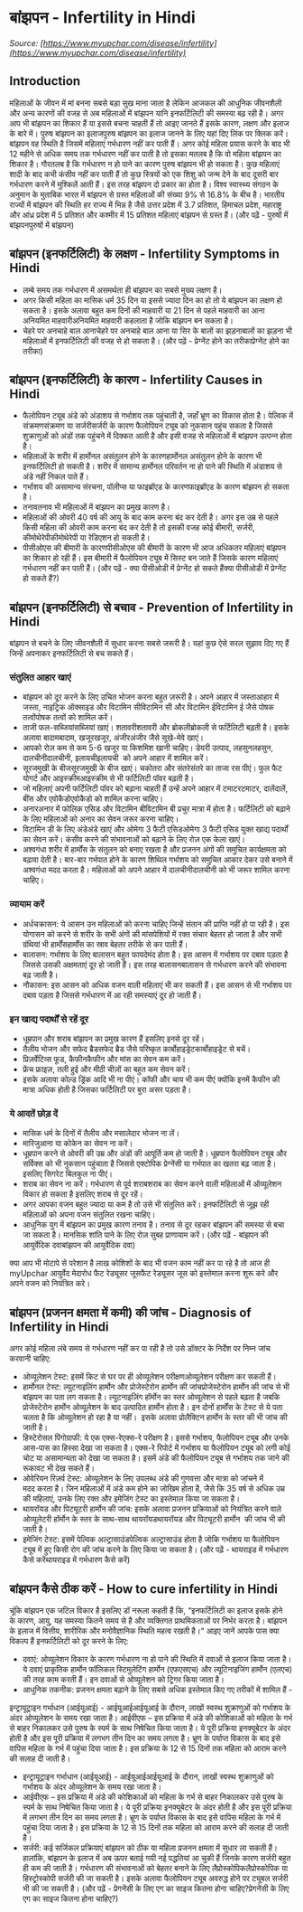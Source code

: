 # बांझपन - Infertility in Hindi
_Source: [https://www.myupchar.com/disease/infertility](https://www.myupchar.com/disease/infertility)_

## Introduction
महिलाओं के जीवन में मां बनना सबसे बड़ा सुख माना जाता है लेकिन आजकल की आधुनिक जीवनशैली और अन्‍य कारणों की वजह से अब महिलाओं में बांझपन यानि इनफर्टिलिटी की समस्‍या बढ़ रही है। अगर आप भी बांझपन का शिकार हैं या इससे बचना चाहती हैं तो आइए जानते हैं इसके कारण, लक्षण और इलाज के बारे में।
पुरुष बांझपन का इलाजपुरुष बांझपन का इलाज जानने के लिए यहां दिए लिंक पर क्लिक करें।
बांझपन वह स्थिति है जिसमें महिलाएं गर्भधारण नहीं कर पाती हैं। अगर कोई महिला प्रयास करने के बाद भी 12 महीने से अधिक समय तक गर्भधारण नहीं कर पाती है तो इसका मतलब है कि वो महिला बांझपन का शिकार है। गौरतलब है कि गर्भधारण न हो पाने का कारण पुरुष बांझपन भी हो सकता है।
कुछ महिलाएं शादी के बाद कभी कंसीव नहीं कर पाती हैं तो कुछ स्त्रियों को एक शिशु को जन्‍म देने के बाद दूसरी बार गर्भधारण करने में मुश्किलें आती हैं। इस तरह बांझपन दो प्रकार का होता है।
विश्‍व स्वास्थ्य संगठन के अनुमान के मुताबिक भारत में बांझपन से ग्रस्‍त महिलाओं की संख्‍या 9% से 16.8% के बीच है। भारतीय राज्यों में बांझपन की स्थिति हर राज्य में भिन्न है जैसे उत्तर प्रदेश में 3.7 प्रतिशत, हिमाचल प्रदेश, महाराष्ट्र और आंध्र प्रदेश में 5 प्रतिशत और कश्मीर में 15 प्रतिशत महिलाएं बांझपन से ग्रस्‍त हैं।
(और पढ़ें - पुरुषों में बांझपनपुरुषों में बांझपन)

## बांझपन (इनफर्टिलिटी) के लक्षण - Infertility Symptoms in Hindi
- लम्बे समय तक गर्भधारण में असमर्थता ही बांझपन का सबसे मुख्‍य लक्षण है।
- अगर किसी महिला का मासिक धर्म 35 दिन या इससे ज्‍यादा दिन का हो तो ये बांझपन का लक्षण हो सकता है। इसके अलावा बहुत कम दिनों की माहवारी या 21 दिन से पहले माहवारी का आना अनियमित माहवारीअनियमित माहवारी कहलाता है जोकि बांझपन बन सकता है।
- चेहरे पर अनचाहे बाल आनाचेहरे पर अनचाहे बाल आना या सिर के बालों का झड़नाबालों का झड़ना भी महिलाओं में इनफर्टिलिटी की वजह से हो सकता है।
(और पढ़ें - प्रेग्नेंट होने का तरीकाप्रेग्नेंट होने का तरीका)

## बांझपन (इनफर्टिलिटी) के कारण - Infertility Causes in Hindi
- फैलोपियन ट्यूब अंडे को अंडाशय से गर्भाशय तक पहुंचाती है, जहाँ भ्रूण का विकास होता है। पेल्विक में संक्रमणसंक्रमण या सर्जरीसर्जरी के कारण फैलोपियन ट्यूब को नुकसान पहुंच सकता है जिससे शुक्राणुओं को अंडों तक पहुंचने में दिक्‍कत आती है और इसी वजह से महिलाओं में बांझपन उत्‍पन्‍न होता है।
- महिलाओं के शरीर में हार्मोनल असंतुलन होने के कारणहार्मोनल असंतुलन होने के कारण भी इनफर्टिलिटी हो सकती है। शरीर में सामान्‍य हार्मोनल परिवर्तन ना हो पाने की स्थिति में अंडाशय से अंडे नहीं निकल पाते हैं।
- गर्भाशय की असामान्य संरचना, पॉलीप्स या फाइब्रॉएड के कारणफाइब्रॉएड के कारण बांझपन हो सकता है।
- तनावतनाव भी महिलाओं में बांझपन का प्रमुख कारण है।
- महिलाओं की ओवरी 40 वर्ष की आयु के बाद काम करना बंद कर देती है। अगर इस उम्र से पहले किसी महिला की ओवरी काम करना बंद कर देती है तो इसकी वजह कोई बीमारी, सर्जरी, कीमोथेरेपीकीमोथेरेपी या रेडिएशन हो सकती है।
- पीसीओएस की बीमारी के कारणपीसीओएस की बीमारी के कारण भी आज अधिकतर महिलाएं बांझपन का शिकार हो रही हैं। इस बीमारी में फैलोपियन ट्यूब में सिस्‍ट बन जाते हैं जिसके कारण महिलाएं गर्भधारण नहीं कर पाती हैं।
(और पढ़ें - क्या पीसीओडी में प्रेग्नेंट हो सकते हैंक्या पीसीओडी में प्रेग्नेंट हो सकते हैं?)

## बांझपन (इनफर्टिलिटी) से बचाव - Prevention of Infertility in Hindi
बांझपन से बचने के लिए जीवनशैली में सुधार करना सबसे जरूरी है। यहां कुछ ऐसे सरल सुझाव दिए गए हैं जिन्हें अपनाकर इनफर्टिलिटी से बच सकते हैं।
### संतुलित आहार खाएं
- बांझपन को दूर करने के लिए उचित भोजन करना बहुत ज़रूरी है। अपने आहार में जस्ताआहार में जस्ता, नाइट्रिक ऑक्साइड और विटामिन सीविटामिन सी और विटामिन ईविटामिन ई जैसे पोषक तत्वोंपोषक तत्वों को शामिल करें।
- ताजी फल-सब्जियांसब्जियां खाएं। शतावरीशतावरी और ब्रोकलीब्रोकली से फर्टिलिटी बढ़ती है। इसके अलावा बादामबादाम, खजूरखजूर, अंजीरअंजीर जैसे सूखे-मेवे खाएं।
- आपको रोज़ कम से कम 5-6 खजूर या किशमिश खानी चाहिए। डेयरी उत्पाद, लहसुनलहसुन, दालचीनीदालचीनी, इलायचीइलायची  को अपने आहार में शामिल करें।
- सूरजमुखी के बीजसूरजमुखी के बीज खाएं। चकोतरा और संतरेसंतरे का ताजा रस पीएं। फुल फैट योगर्ट और आइस्‍क्रीमआइस्‍क्रीम से भी फर्टिलिटी पॉवर बढ़ती है।
- जो महिलाएं अपनी फर्टिलिटी पॉवर को बढ़ाना चाहती हैं उन्‍हें अपने आहार में टमाटरटमाटर, दालेंदालें, बींस और एवोकैडोएवोकैडो को शामिल करना चाहिए।
- अनारअनार में फोलिक एसिड और विटामिन बीविटामिन बी प्रचुर मात्रा में होता है। फर्टिलिटी को बढ़ाने के लिए महिलाओं को अनार का सेवन जरूर करना चाहिए।
- विटामिन डी के लिए अंडेअंडे खाएं और ओमेगा 3 फैटी एसिडओमेगा 3 फैटी एसिड युक्‍त खाद्य पदार्थों का सेवन करें। कंसीव करने की संभावनाओं को बढ़ाने के लिए रोज़ एक केला खाएं।
- अश्‍वगंधा शरीर में हार्मोंस के संतुलन को बनाए रखता है और प्रजनन अंगों की समुचित कार्यक्षमता को बढ़ावा देती है। बार-बार गर्भपात होने के कारण शिथिल गर्भाशय को समुचित आकार देकर उसे बनाने में अश्‍वगंधा मदद करता है। महिलाओं को अपने आहार में दालचीनीदालचीनी को भी जरूर शामिल करना चाहिए।
### व्यायाम करें
- अर्धचक्रासन: ये आसन उन महिलाओं को करना चाहिए जिन्‍हें संतान की प्राप्‍ति नहीं हो पा रही है। इस योगासन को करने से शरीर के सभी अंगों की मांसपेशियों में रक्‍त संचार बेहतर हो जाता है और सभी ग्रंथियां भी हार्मोंसहार्मोंस का स्राव बेहतर तरीके से कर पाती हैं।
- बालासन: गर्भाशय के लिए बालासन बहुत फायदेमंद होता है। इस आसन में गर्भाशय पर दबाव पड़ता है जिससे उसकी अक्षमताएं दूर हो जाती हैं। इस तरह बालासनबालासन से गर्भधारण करने की संभावना बढ़ जाती है।
- नौकासन: इस आसन को अधिक वजन वाली महिलाएं भी कर सकती हैं। इस आसन से भी गर्भाशय पर दबाव पड़ता है जिससे गर्भधारण में आ रही समस्‍याएं दूर हो जाती हैं।
### इन खाद्य पदार्थों से रहें दूर
- धूम्रपान और शराब बांझपन का प्रमुख कारण हैं इसलिए इनसे दूर रहें।
- तैलीय भोजन और सफेद ब्रैडसफेद ब्रैड जैसे परिष्कृत कार्बोहाइड्रेटकार्बोहाइड्रेट से बचें।
- प्रिज़र्वेटिव्स फूड, कैफीनकैफीन और मांस का सेवन कम करें।
- फ्रेंच फ्राइज़, तली हुई और मीठी चीज़ों का बहुत कम सेवन करें।
- इसके अलावा कोल्‍ड ड्रिंक आदि भी ना पीएं। कॉफी और चाय भी कम पीएं क्‍योंकि इनमें कैफीन की मात्रा अधिक होती है जिसका फर्टिलिटी पर बुरा असर पड़ता है।
### ये आदतें छोड़ दें
- मासिक धर्म के दिनों में तैलीय और मसालेदार भोजन ना लें।
- मारिजुआना या कोकेन का सेवन ना करें।
- धूम्रपान करने से ओवरी की उम्र और अंडों की आपूर्ति कम हो जाती है। धूम्रपान फैलोपियन ट्यूब और सर्विक्‍स को भी नुकसान पहुंचाता है जिससे एक्‍टोपिक प्रेग्‍नेंसी या गर्भपात का खतरा बढ़ जाता है। इसलिए सिगरेट बिलकुल ना पीएं।
- शराब का सेवन ना करें। गर्भधारण से पूर्व शराबशराब का सेवन करने वाली महिलाओं में ऑव्‍यूलेशन विकार हो सकता है इसलिए शराब से दूर रहें।
- अगर आपका वजन बहुत ज्‍यादा या कम है तो उसे भी संतुलित करें। इनफर्टिलिटी से जूझ रही महिलाओं को अपना वजन संतुलित रखना चाहिए।
- आधुनिक युग में बांझपन का प्रमुख कारण तनाव है। तनाव से दूर रहकर बांझपन की समस्‍या से बचा जा सकता है। मानसिक शांति पाने के लिए रोज़ सुबह प्राणायाम करें।
(और पढ़ें - बांझपन की आयुर्वेदिक दवाबांझपन की आयुर्वेदिक दवा)

क्या आप भी मोटापे से परेशान है लाख कोशिशों के बाद भी वजन काम नहीं कर पा रहे है तो आज ही myUpchar आयुर्वेद मेदारोध फैट रेड्यूसर जूसफैट रेड्यूसर जूस को इस्तेमाल करना शुरू करे और अपने वजन को नियंत्रित करे।

## बांझपन (प्रजनन क्षमता में कमी) की जांच - Diagnosis of Infertility in Hindi
अगर कोई महिला लंबे समय से गर्भधारण नहीं कर पा रही है तो उसे डॉक्‍टर के निर्देश पर निम्‍न जांच करवानी चाहिए:
- ओव्यूलेशन टेस्ट: इसमें किट से घर पर ही ओव्यूलेशन परीक्षणओव्यूलेशन परीक्षण कर सकती हैं।
- हार्मोनल टेस्‍ट: ल्‍युटनाइलिंग हार्मोन और प्रोजेस्‍टेरोन हार्मोन की जांचप्रोजेस्‍टेरोन हार्मोन की जांच से भी बांझपन का पता लग सकता है। ल्युटनाइज़िंग हॉर्मोन का स्तर ओव्यूलेशन से पहले बढ़ता है जबकि प्रोजेस्टेरोन हार्मोन ओव्यूलेशन के बाद उत्पादित हार्मोन होता है। इन दोनों हार्मोंस के टेस्‍ट से ये पता चलता है कि ओव्यूलेशन हो रहा है या नहीं।  इसके अलावा प्रोलैक्टिन हार्मोन के स्तर की भी जांच की जाती है।
- हिस्टेरोसल पिंगोग्राफी: ये एक एक्स-रेएक्स-रे परीक्षण है। इससे गर्भाशय, फैलोपियन ट्यूब और उनके आस-पास का हिस्‍सा देखा जा सकता है। एक्‍स-रे रिपोर्ट में गर्भाशय या फैलोपियन ट्यूब को लगी कोई चोट या असामान्‍यता को देखा जा सकता है। इसमें अंडे की फैलोपियन ट्यूब से गर्भाशय तक जाने की रूकावट भी देख सकते हैं।
- ओवेरियन रिज़र्व टेस्ट: ओव्यूलेशन के लिए उपलब्ध अंडे की गुणवत्ता और मात्रा को जांचने में मदद करता है। जिन महिलाओं में अंडे कम होने का जोखिम होता है, जैसे कि 35 वर्ष से अधिक उम्र की महिलाएं, उनके लिए रक्त और इमेजिंग टेस्ट का इस्तेमाल किया जा सकता है।
- थायरॉयड और पिट्यूटरी हार्मोन की जांच: इसके अलावा प्रजनन प्रक्रियाओं को नियंत्रित करने वाले ओव्यूलेटरी हॉर्मोन के स्तर के साथ-साथ थायरॉयडथायरॉयड और पिट्यूटरी हार्मोन  की जांच भी की जाती है।
- इमेजिंग टेस्ट: इसमें पेल्विक अल्ट्रासाउंडपेल्विक अल्ट्रासाउंड होता है जोकि गर्भाशय या फैलोपियन ट्यूब में हुए किसी रोग की जांच करने के लिए किया जा सकता है।
(और पढ़ें - थायराइड में गर्भधारण कैसे करेंथायराइड में गर्भधारण कैसे करें)

## बांझपन कैसे ठीक करें - How to cure infertility in Hindi
चूंकि बांझपन एक जटिल विकार है इसलिए डॉ नरूला कहती हैं कि, “इनफर्टिलिटी का इलाज इसके होने के कारण, आयु, यह समस्या कितने समय से है और व्यक्तिगत प्राथमिकताओं पर निर्भर करता है। बांझपन के इलाज में वित्तीय, शारीरिक और मनोवैज्ञानिक स्थिति महत्‍व रखती है।“
आइए जानें आपके पास क्या विकल्प हैं इनफर्टिलिटी को दूर करने के लिए:
- दवाएं: ओव्यूलेशन विकार के कारण गर्भधारण ना हो पाने की स्थिति में दवाओं से इलाज किया जाता है। ये दवाएं प्राकृतिक हार्मोन फॉलिकल स्टिमुलेटिंग हार्मोन (एफएसएच) और ल्यूटिनाइजिंग हार्मोन (एलएच) की तरह काम करती हैं। इन दवाओं से ओव्यूलेशन को ट्रिगर किया जाता है।
- आधुनिक तकनीक: प्रजनन क्षमता बढ़ाने के लिए सबसे अधिक इस्तेमाल किए गए तरीकों में शामिल हैं -
	
इन्ट्रायूट्राइन गर्भाधान (आईयूआई) - आईयूआईआईयूआई के दौरान, लाखों स्वस्थ शुक्राणुओं को गर्भाशय के अंदर ओव्यूलेशन के समय रखा जाता है।
आईवीएफ – इस प्रक्रिया में अंडे की कोशिकाओं को महिला के गर्भ से बाहर निकालकर उसे पुरुष के स्‍पर्म के साथ निषेचित किया जाता है। ये पूरी प्रक्रिया इनक्‍यूबेटर के अंदर होती है और इस पूरी प्रक्रिया में लगभग तीन दिन का समय लगता है। भ्रूण के पर्याप्‍त विकास के बाद इसे वापिस महिला के गर्भ में पहुंचा दिया जाता है। इस प्रक्रिया के 12 से 15 दिनों तक महिला को आराम करने की सलाह दी जाती है।
- इन्ट्रायूट्राइन गर्भाधान (आईयूआई) - आईयूआईआईयूआई के दौरान, लाखों स्वस्थ शुक्राणुओं को गर्भाशय के अंदर ओव्यूलेशन के समय रखा जाता है।
- आईवीएफ – इस प्रक्रिया में अंडे की कोशिकाओं को महिला के गर्भ से बाहर निकालकर उसे पुरुष के स्‍पर्म के साथ निषेचित किया जाता है। ये पूरी प्रक्रिया इनक्‍यूबेटर के अंदर होती है और इस पूरी प्रक्रिया में लगभग तीन दिन का समय लगता है। भ्रूण के पर्याप्‍त विकास के बाद इसे वापिस महिला के गर्भ में पहुंचा दिया जाता है। इस प्रक्रिया के 12 से 15 दिनों तक महिला को आराम करने की सलाह दी जाती है।
- सर्जरी: कई सर्जिकल प्रक्रियाएं बांझपन को ठीक या महिला प्रजनन क्षमता में सुधार ला सकती हैं। हालांकि, बांझपन के इलाज में अब ऊपर बताई गयी नई पद्धतियां आ चुकी हैं जिनके कारण सर्जरी बहुत ही कम की जाती है। गर्भधारण की संभावनाओं को बेहतर बनाने के लिए लैप्रोस्कोपिकलैप्रोस्कोपिक या हिस्ट्रोस्कोपी सर्जरी की जा सकती है। इसके अलावा फैलोपियन ट्यूब अवरुद्ध होने पर ट्यूबल सर्जरी भी की जा सकती है।
(और पढ़ें - प्रेगनेंसी के लिए एग का साइज कितना होना चाहिए?प्रेगनेंसी के लिए एग का साइज कितना होना चाहिए?)

